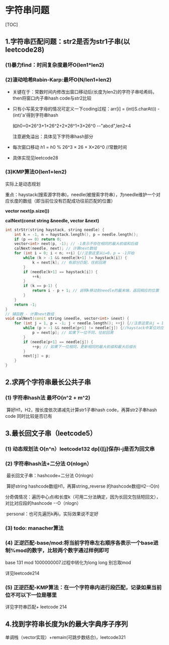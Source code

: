 # 字符串问题

[TOC]

## 1.字符串匹配问题：str2是否为str1子串(以leetcode28)

###   (1)暴力find：时间复杂度最坏O(len1*len2)

###   (2)滚动哈希Rabin-Karp:最坏O(N/len1+len2)

* 关键在于：常数时间内修改出窗口移动后(长度为len2)的字符子串哈希码，then将窗口内子串hash code与str2比较

* 只有小写英文字母的情况可定义一下coding过程：arr[i] = (int)S.charAt(i) - (int)'a'得到字符串hash

  如*h*0=0×26^3+1×26^2+2×26^1+3×26^0 --"abcd",len2=4

  注意避免溢出：具体见下字符串hash部分

* 每次窗口移动 *h*1 = *h*0 % 26^3 × 26 + X×26^0 //常数时间

* 具体实现见leetcode28

###   (3)KMP算法O(len1+len2)

实际上是动态规划

重点：haystack(搜索源字符串)，needle(被搜索字符串），为needle维护一个对应长度的数组（即当前位没有匹配成功往前匹配的位置）

**vector<int> next(p.size())**

**calNext(const string &needle, vector<int> &next)**

```C++
int strStr(string haystack, string needle) {
	int k = -1, n = haystack.length(), p = needle.length();
	if (p == 0) return 0;
	vector<int> next(p, -1); // -1表示不存在相同的最大前缀和后缀
	calNext(needle, next); // 计算next数组
	for (int i = 0; i < n; ++i) {//注意这里从i=0，p = -1开始
		while (k > -1 && needle[k+1] != haystack[i]) {
			k = next[k]; // 有部分匹配，往前回溯
		}
		if (needle[k+1] == haystack[i]) {
			++k;
		}
		if (k == p-1) {
			return i - p + 1; // 说明k移动到needle的最末端，返回相应的位置
		}
	}
	return -1;
}
// 辅函数 - 计算next数组
void calNext(const string &needle, vector<int> &next) {
	for (int j = 1, p = -1; j < needle.length(); ++j) {//注意这里从j = 1,p = -1开始
		while (p > -1 && needle[p+1] != needle[j]) {//haystack中某位对应needle[j]不匹配时，应该再回到needle前一点遍历，回到next[j]位置继续匹配
			p = next[p]; // 如果下一位不同，往前回溯
		}
		if (needle[p+1] == needle[j]) {
			++p; // 如果下一位相同，更新相同的最大前缀和最大后缀长
		}
		next[j] = p;
	}
}

```



## 2.求两个字符串最长公共子串

### (1) 字符串hash法 最坏O(n^2 + m^2)

​		算好H1，H2，按长度依次递减先计算str1子串hash code，再算str2子串hash code 同时比较是否已有





## 3.最长回文子串（leetcode5）

### (1) 动态规划法 O(n^n）leetcode132 dp[i][j]保存i-j是否为回文串

### (2) 字符串hash法+二分法 O(nlogn）

​		最长回文子串：hashcode+二分法 O(nlogn）

​		算好string hashcode数组H1，再算string_reverse 的hashcode数组H2--O(n)

​		分奇偶情况：遍历中心点i和长度k（可用二分法确定，因为长回文包括短回文），对比对应段的hashcode --O（nlogn）

​		personal：也可先遍历k再i，实际效果说不定好

### (3) todo: manacher算法

### (4) 正逆匹配-base/mod:将当前字符串左右顺序各表示一个base进制%mod的数字，比较两个数字通过样例即可

base 131 mod 1000000007.过程中转化为long long 别忘取mod

详见leetcode214

### (5) 正逆匹配-KMP算法：在一个字符串内进行段匹配，记录如果当前位不可以下一位是哪里

详见字符串匹配+ leetcode 214



## 4.找到字符串长度为k的最大字典序子序列

单调栈（vector实现）+remain(可跳步数结合)，leetcode321
















